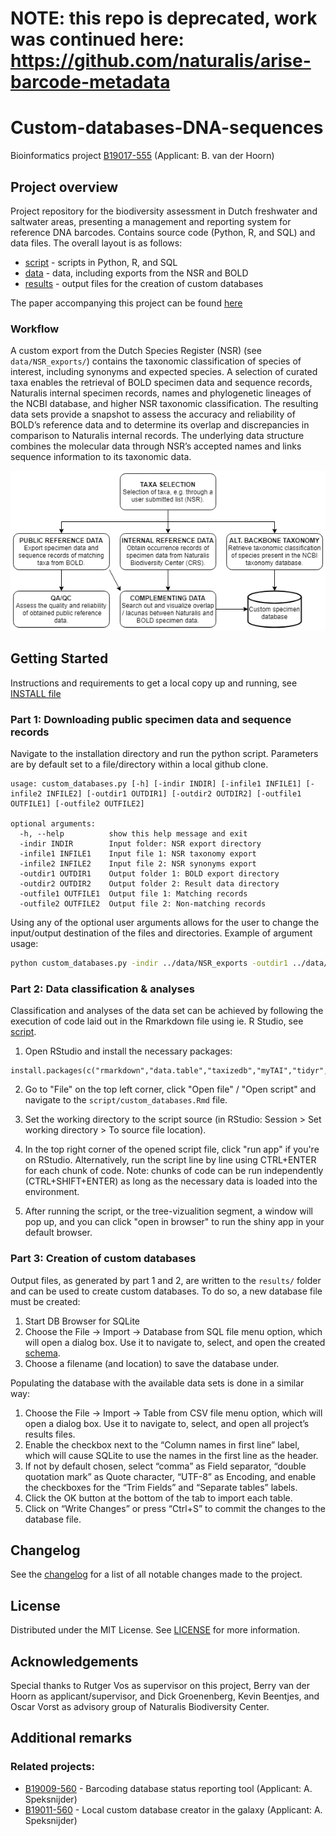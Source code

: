 # NOTE: this repo is deprecated, work was continued here: https://github.com/naturalis/arise-barcode-metadata

# Custom-databases-DNA-sequences
Bioinformatics project [B19017-555](https://docs.google.com/spreadsheets/d/1AiUIVsS8jiUE9vmRnP7cdBWNx_Q59V0t9vxko5U51es/edit#gid=420939240)
 (Applicant: B. van der Hoorn)


<!-- ABOUT THE PROJECT -->
## Project overview

Project repository for the biodiversity assessment in Dutch freshwater and saltwater areas, presenting a management and reporting system for reference DNA barcodes. Contains source code (Python, R, and SQL) and data files. The overall layout is as follows:

- [script](script) - scripts in Python, R, and SQL
- [data](data) - data, including exports from the NSR and BOLD
- [results](results) - output files for the creation of custom databases

The paper accompanying this project can be found [here](https://github.com/naturalis/Custom-databases-DNA-sequences/blob/master/Custom%20Databases%20DNA%20Sequences.pdf)

### Workflow
A custom export from the Dutch Species Register (NSR) (see `data/NSR_exports/`) contains the taxonomic classification of species of interest, including synonyms and expected species. A selection of curated taxa enables the retrieval of BOLD specimen data and sequence records, Naturalis internal specimen records, names and phylogenetic lineages of the NCBI database, and higher NSR taxonomic classification. The resulting data sets provide a snapshot to assess the accuracy and reliability of BOLD’s reference data and to determine its overlap and discrepancies in comparison to Naturalis internal records. The underlying data structure combines the molecular data through NSR’s accepted names and links sequence information to its taxonomic data.

![Workflow](https://github.com/naturalis/Custom-databases-DNA-sequences/blob/master/script/Workflow.png?raw=true)


<!-- GETTING STARTED -->
## Getting Started

Instructions and requirements to get a local copy up and running, see [INSTALL file](INSTALL.md)

### Part 1: Downloading public specimen data and sequence records

Navigate to the installation directory and run the python script. Parameters are by default set to a file/directory within a local github clone.

```
usage: custom_databases.py [-h] [-indir INDIR] [-infile1 INFILE1] [-infile2 INFILE2] [-outdir1 OUTDIR1] [-outdir2 OUTDIR2] [-outfile1 OUTFILE1] [-outfile2 OUTFILE2]

optional arguments:
  -h, --help          show this help message and exit
  -indir INDIR        Input folder: NSR export directory
  -infile1 INFILE1    Input file 1: NSR taxonomy export
  -infile2 INFILE2    Input file 2: NSR synonyms export
  -outdir1 OUTDIR1    Output folder 1: BOLD export directory
  -outdir2 OUTDIR2    Output folder 2: Result data directory
  -outfile1 OUTFILE1  Output file 1: Matching records
  -outfile2 OUTFILE2  Output file 2: Non-matching records
```

Using any of the optional user arguments allows for the user to change the input/output destination of the files and directories. Example of argument usage:

```sh
python custom_databases.py -indir ../data/NSR_exports -outdir1 ../data/BOLD_exports -outdir2 ../data/TSV_files -outfile1 match.tsv -outfile2 mismatch.tsv
```

### Part 2: Data classification & analyses

Classification and analyses of the data set can be achieved by following the execution of code laid out in the Rmarkdown file using ie. R Studio, see [script](script).

1. Open RStudio and install the necessary packages:
```
install.packages(c("rmarkdown","data.table","taxizedb","myTAI","tidyr","shiny","DT","plyr","dplyr","stringr","d3Tree","billboarder","nbaR"))
```

2. Go to "File" on the top left corner, click "Open file" / "Open script" and navigate to the `script/custom_databases.Rmd` file.

3. Set the working directory to the script source (in RStudio: Session > Set working directory > To source file location).

4. In the top right corner of the opened script file, click "run app" if you're on RStudio. Alternatively, run the script line by line using CTRL+ENTER for each chunk of code. Note: chunks of code can be run independently (CTRL+SHIFT+ENTER) as long as the necessary data is loaded into the environment.

5. After running the script, or the tree-vizualition segment, a window will pop up, and you can click "open in browser" to run the shiny app in your default browser.

### Part 3: Creation of custom databases

Output files, as generated by part 1 and 2, are written to the `results/` folder and can be used to create custom databases. To do so, a new database file must be created:

1. Start DB Browser for SQLite
2. Choose the File -> Import -> Database from SQL file menu option, which will open a dialog box. Use it to navigate to, select, and open the created [schema](script/schema.sql).
3. Choose a filename (and location) to save the database under.

Populating the database with the available data sets is done in a similar way:

1. Choose the File -> Import -> Table from CSV file menu option, which will open a dialog box. Use it to navigate to, select, and open all project’s results files.
2. Enable the checkbox next to the “Column names in first line” label, which will cause SQLite to use the names in the first line as the header.
3. If not by default chosen, select “comma” as Field separator, “double quotation mark” as Quote character, “UTF-8” as Encoding, and enable the checkboxes for the “Trim Fields” and “Separate tables” labels.
4. Click the OK button at the bottom of the tab to import each table.
5. Click on “Write Changes” or press “Ctrl+S” to commit the changes to the database file.


<!-- CHANGELOG -->
## Changelog

See the [changelog](CHANGES.md) for a list of all notable changes made to the project.


<!-- LICENSE -->
## License

Distributed under the MIT License. See [LICENSE](LICENSE) for more information.


<!-- Acknowledgements -->
## Acknowledgements
Special thanks to Rutger Vos as supervisor on this project, Berry van der Hoorn as applicant/supervisor, and Dick Groenenberg, Kevin Beentjes, and Oscar Vorst as advisory group of Naturalis Biodiversity Center.


<!-- Additional remarks -->
## Additional remarks
### Related projects:
- [B19009-560](https://docs.google.com/spreadsheets/d/1ZPdazHaaNi29q7tpruxqp_EYCcA-hNZnx6c2bqjQaq8/edit#gid=420939240) - Barcoding database status reporting tool (Applicant: A. Speksnijder)
- [B19011-560](https://docs.google.com/spreadsheets/d/16KGTSKY5OtizeFCqsoc0rCyX7rQfVMGZabcmB-D2rkA/edit#gid=420939240) - Local custom database creator in the galaxy (Applicant: A. Speksnijder)
